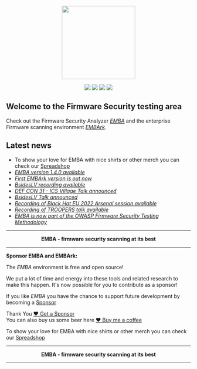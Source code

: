 <p align="center">
  <img src="https://raw.githubusercontent.com/e-m-b-a/emba/master/helpers/emba.svg" width="200"/>
</p>
<p align="center">
  <a href="https://github.com/e-m-b-a/emba/stargazers"><img src="https://img.shields.io/github/stars/e-m-b-a/emba?label=Stars"></a>
  <a href="https://github.com/e-m-b-a/emba/network/members"><img src="https://img.shields.io/github/forks/e-m-b-a/emba?label=Forks"></a>
  <a href="https://hub.docker.com/r/embeddedanalyzer/emba"><img src="https://img.shields.io/docker/pulls/embeddedanalyzer/emba"></a>
  <a href="https://twitter.com/intent/tweet?text=Check%20out%20EMBA%20-%20The%20Firmware%20security%20scanner!%20https://github.com/e-m-b-a"><img src="https://img.shields.io/twitter/url.svg?style=social&url=https%3A%2F%2Fgithub.com%2Fe-m-b-a"></a>
</p>

## Welcome to the Firmware Security testing area

Check out the Firmware Security Analyzer [*EMBA*](https://github.com/e-m-b-a/emba) and the enterprise Firmware scanning environment [*EMBArk*](https://github.com/e-m-b-a/embark).

## Latest news

* To show your love for EMBA with nice shirts or other merch you can check our [Spreadshop](https://www.spreadshirt.de/shop/user/emba+firmware+analyzer/maenner/bekleidung/pullover-hoodies/hoodies/#?affiliateId=1257693)
* [*EMBA version 1.4.0 available*](https://github.com/e-m-b-a/emba/releases/tag/1.4.0-ICS-testing-edt)
* [*First EMBArk version is out now*](https://github.com/e-m-b-a/embark/releases/tag/v0.1)
* [*BsidesLV recording available*](https://youtu.be/8sXyRv21jPY?si=J9H3HK_5KX75Fk4C)
* [*DEF CON 31 - ICS Village Talk announced*](https://www.icsvillage.com/defconevents/def-con-31)
* [*BsidesLV Talk announced*](https://bsideslv.org/talks#DWYRJ3)
* [*Recording of Black Hat EU 2022 Arsenal session available*](https://github.com/e-m-b-a/emba/wiki#publications-talks-and-live-demos)
* [*Recording of TROOPERS talk available*](https://github.com/e-m-b-a/emba/wiki#publications-talks-and-live-demos)
* [*EMBA is now part of the OWASP Firmware Security Testing Methodology*](https://github.com/scriptingxss/owasp-fstm#emba---embedded-analyzer)




***
<p align="center"><b>EMBA - firmware security scanning at its best</b></p>

***

**Sponsor EMBA and EMBArk:**

The _EMBA_ environment is free and open source!

We put a lot of time and energy into these tools and related research to make this happen. It's now possible for you to contribute as a sponsor!

If you like _EMBA_ you have the chance to support future development by becoming a [Sponsor](https://github.com/sponsors/e-m-b-a)

Thank You [:heart: Get a Sponsor](https://github.com/sponsors/e-m-b-a)  
You can also buy us some beer here [:heart: Buy me a coffee](https://www.buymeacoffee.com/securefirmware)

To show your love for EMBA with nice shirts or other merch you can check our [Spreadshop](https://www.spreadshirt.de/shop/user/emba+firmware+analyzer/maenner/bekleidung/pullover-hoodies/hoodies/#?affiliateId=1257693)


***
<p align="center"><b>EMBA - firmware security scanning at its best</b></p>

***
